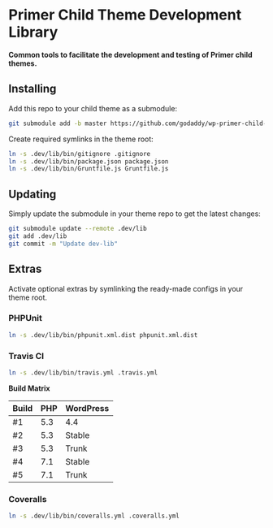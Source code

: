 # Primer Child Theme Development Library

**Common tools to facilitate the development and testing of Primer child themes.**

## Installing

Add this repo to your child theme as a submodule:

```sh
git submodule add -b master https://github.com/godaddy/wp-primer-child-dev-lib.git .dev/lib
```

Create required symlinks in the theme root:

```sh
ln -s .dev/lib/bin/gitignore .gitignore
ln -s .dev/lib/bin/package.json package.json
ln -s .dev/lib/bin/Gruntfile.js Gruntfile.js
```

## Updating

Simply update the submodule in your theme repo to get the latest changes:

```sh
git submodule update --remote .dev/lib
git add .dev/lib
git commit -m "Update dev-lib"
```

## Extras

Activate optional extras by symlinking the ready-made configs in your theme root.

### PHPUnit

```sh
ln -s .dev/lib/bin/phpunit.xml.dist phpunit.xml.dist
```

### Travis CI

```sh
ln -s .dev/lib/bin/travis.yml .travis.yml
```

**Build Matrix**

| Build         | PHP           | WordPress     |
| ------------- | ------------- | ------------- |
| #1            | 5.3           | 4.4           |
| #2            | 5.3           | Stable        |
| #3            | 5.3           | Trunk         |
| #4            | 7.1           | Stable        |
| #5            | 7.1           | Trunk         |

### Coveralls

```sh
ln -s .dev/lib/bin/coveralls.yml .coveralls.yml
```
